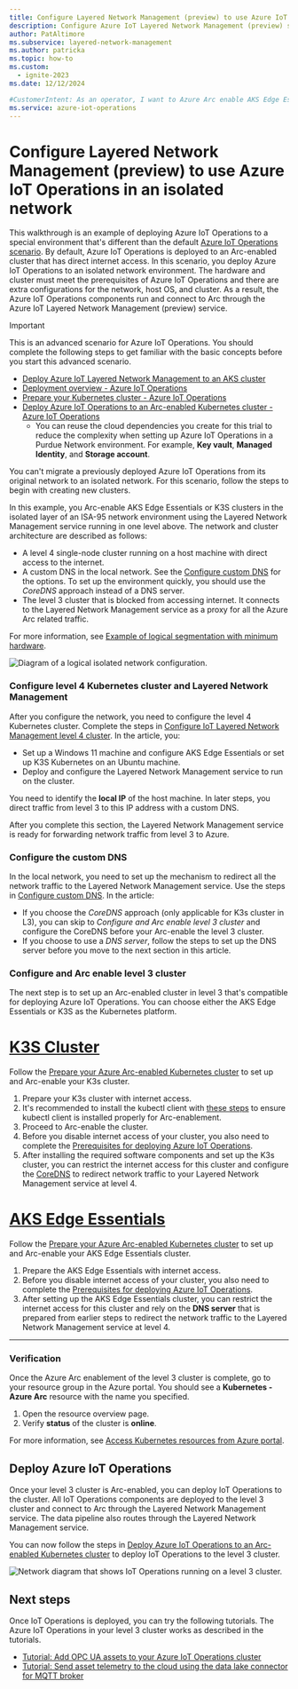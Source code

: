 ```yaml
---
title: Configure Layered Network Management (preview) to use Azure IoT Operations in an isolated network
description: Configure Azure IoT Layered Network Management (preview) service to enable Azure IoT Operations in an isolated network.
author: PatAltimore
ms.subservice: layered-network-management
ms.author: patricka
ms.topic: how-to
ms.custom:
  - ignite-2023
ms.date: 12/12/2024

#CustomerIntent: As an operator, I want to Azure Arc enable AKS Edge Essentials clusters using Layered Network Management so that I have secure isolate devices.
ms.service: azure-iot-operations
---
```


# Configure Layered Network Management (preview) to use Azure IoT Operations in an isolated network

This walkthrough is an example of deploying Azure IoT Operations to a special environment that's different than the default [Azure IoT Operations scenario](../get-started-end-to-end-sample/quickstart-deploy.md). By default, Azure IoT Operations is deployed to an Arc-enabled cluster that has direct internet access. In this scenario, you deploy Azure IoT Operations to an isolated network environment. The hardware and cluster must meet the prerequisites of Azure IoT Operations and there are extra configurations for the network, host OS, and cluster. As a result, the Azure IoT Operations components run and connect to Arc through the Azure IoT Layered Network Management (preview) service.

>[!IMPORTANT]
> This is an advanced scenario for Azure IoT Operations. You should complete the following steps to get familiar with the basic concepts before you start this advanced scenario.
> - [Deploy Azure IoT Layered Network Management to an AKS cluster](howto-deploy-aks-layered-network.md)
> - [Deployment overview - Azure IoT Operations](../deploy-iot-ops/overview-deploy.md)
> - [Prepare your Kubernetes cluster - Azure IoT Operations](../deploy-iot-ops/howto-prepare-cluster.md)
> - [Deploy Azure IoT Operations to an Arc-enabled Kubernetes cluster - Azure IoT Operations](../deploy-iot-ops/howto-deploy-iot-operations.md)
>     - You can reuse the cloud dependencies you create for this trial to reduce the complexity when setting up Azure IoT Operations in a Purdue Network environment. For example, **Key vault**, **Managed Identity**, and **Storage account**.
>
> You can't migrate a previously deployed Azure IoT Operations from its original network to an isolated network. For this scenario, follow the steps to begin with creating new clusters.

In this example, you Arc-enable AKS Edge Essentials or K3S clusters in the isolated layer of an ISA-95 network environment using the Layered Network Management service running in one level above.
The network and cluster architecture are described as follows:
- A level 4 single-node cluster running on a host machine with direct access to the internet.
- A custom DNS in the local network. See the [Configure custom DNS](howto-configure-layered-network.md#configure-custom-dns) for the options. To set up the environment quickly, you should use the *CoreDNS* approach instead of a DNS server.
- The level 3 cluster that is blocked from accessing internet. It connects to the Layered Network Management service as a proxy for all the Azure Arc related traffic.

For more information, see [Example of logical segmentation with minimum hardware](howto-configure-layered-network.md#example-of-logical-segmentation-with-minimum-hardware).

![Diagram of a logical isolated network configuration.](./media/howto-configure-layered-network/logical-network-segmentation.png)


### Configure level 4 Kubernetes cluster and Layered Network Management

After you configure the network, you need to configure the level 4 Kubernetes cluster. Complete the steps in [Configure IoT Layered Network Management level 4 cluster](./howto-configure-l4-cluster-layered-network.md). In the article, you:

- Set up a Windows 11 machine and configure AKS Edge Essentials or set up K3S Kubernetes on an Ubuntu machine.
- Deploy and configure the Layered Network Management service to run on the cluster.

You need to identify the **local IP** of the host machine. In later steps, you direct traffic from level 3 to this IP address with a custom DNS.

After you complete this section, the Layered Network Management service is ready for forwarding network traffic from level 3 to Azure.

### Configure the custom DNS

In the local network, you need to set up the mechanism to redirect all the network traffic to the Layered Network Management service. Use the steps in [Configure custom DNS](howto-configure-layered-network.md#configure-custom-dns). In the article: 
- If you choose the *CoreDNS* approach (only applicable for K3s cluster in L3), you can skip to *Configure and Arc enable level 3 cluster* and configure the CoreDNS before your Arc-enable the level 3 cluster.
- If you choose to use a *DNS server*, follow the steps to set up the DNS server before you move to the next section in this article.

### Configure and Arc enable level 3 cluster

The next step is to set up an Arc-enabled cluster in level 3 that's compatible for deploying Azure IoT Operations. You can choose either the AKS Edge Essentials or K3S as the Kubernetes platform.

# [K3S Cluster](#tab/k3s)

Follow the [Prepare your Azure Arc-enabled Kubernetes cluster](../deploy-iot-ops/howto-prepare-cluster.md) to set up and Arc-enable your K3s cluster.

1. Prepare your K3s cluster with internet access.
1. It's recommended to install the kubectl client with [these steps](/azure/azure-arc/kubernetes/troubleshooting#azure-cli) to ensure kubectl client is installed properly for Arc-enablement.
1. Proceed to Arc-enable the cluster.
1. Before you disable internet access of your cluster, you also need to complete the [Prerequisites for deploying Azure IoT Operations](/azure/iot-operations/deploy-iot-ops/howto-deploy-iot-operations#prerequisites).
1. After installing the required software components and set up the K3s cluster, you can restrict the internet access for this cluster and configure the [CoreDNS](howto-configure-layered-network.md#configure-custom-dns) to redirect network traffic to your Layered Network Management service at level 4.

# [AKS Edge Essentials](#tab/aksee)

Follow the [Prepare your Azure Arc-enabled Kubernetes cluster](../deploy-iot-ops/howto-prepare-cluster.md) to set up and Arc-enable your AKS Edge Essentials cluster.

1. Prepare the AKS Edge Essentials with internet access.
1. Before you disable internet access of your cluster, you also need to complete the [Prerequisites for deploying Azure IoT Operations](/azure/iot-operations/deploy-iot-ops/howto-deploy-iot-operations#prerequisites).
1. After setting up the AKS Edge Essentials cluster, you can restrict the internet access for this cluster and rely on the **DNS server** that is prepared from earlier steps to redirect the network traffic to the Layered Network Management service at level 4. 

---

### Verification

Once the Azure Arc enablement of the level 3 cluster is complete, go to your resource group in the Azure portal. You should see a **Kubernetes - Azure Arc** resource with the name you specified.

1. Open the resource overview page. 
1. Verify **status** of the cluster is **online**.

For more information, see [Access Kubernetes resources from Azure portal](/azure/azure-arc/kubernetes/kubernetes-resource-view).

## Deploy Azure IoT Operations

Once your level 3 cluster is Arc-enabled, you can deploy IoT Operations to the cluster. All IoT Operations components are deployed to the level 3 cluster and connect to Arc through the Layered Network Management service. The data pipeline also routes through the Layered Network Management service.

You can now follow the steps in [Deploy Azure IoT Operations to an Arc-enabled Kubernetes cluster](../deploy-iot-ops/howto-deploy-iot-operations.md) to deploy IoT Operations to the level 3 cluster.

![Network diagram that shows IoT Operations running on a level 3 cluster.](./media/howto-configure-layered-network/logical-network-segmentation-2.png)

## Next steps

Once IoT Operations is deployed, you can try the following tutorials. The Azure IoT Operations in your level 3 cluster works as described in the tutorials.

- [Tutorial: Add OPC UA assets to your Azure IoT Operations cluster](../end-to-end-tutorials/tutorial-add-assets.md)
- [Tutorial: Send asset telemetry to the cloud using the data lake connector for MQTT broker](../end-to-end-tutorials/tutorial-upload-telemetry-to-cloud.md)
